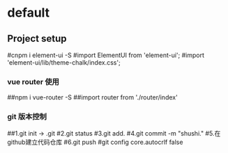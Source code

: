 # default
## Project setup
#cnpm i element-ui -S
#import ElementUI from 'element-ui';
#import 'element-ui/lib/theme-chalk/index.css';
### vue router 使用
##npm i vue-router -S
##import router from './router/index'

### git 版本控制
##1.git init -> .git
#2.git status
#3.git add.
#4.git commit -m "shushi."
#5.在github建立代码仓库
#6.git push
#git config core.autocrlf false